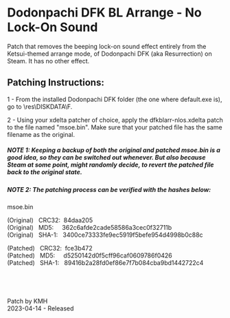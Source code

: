 # **Dodonpachi DFK BL Arrange - No Lock-On Sound**

Patch that removes the beeping lock-on sound effect entirely from the Ketsui-themed arrange mode, of Dodonpachi DFK (aka Resurrection) on Steam. It has no other effect.

## Patching Instructions:

1 - From the installed Dodonpachi DFK folder (the one where default.exe is), go to \res\DISKDATA\F\.

2 - Using your xdelta patcher of choice, apply the dfkblarr-nlos.xdelta patch to the file named "msoe.bin". Make sure that your patched file has the same filename as the original.

##### NOTE 1: Keeping a backup of both the original and patched msoe.bin is a good idea, so they can be switched out whenever. But also because Steam at some point, might randomly decide, to revert the patched file back to the original state.

##### NOTE 2: The patching process can be verified with the hashes below:
  
msoe.bin 

(Original) &nbsp; CRC32:&nbsp; 84daa205  
(Original) &nbsp; MD5:  &nbsp; &nbsp;   362c6afde2cade58586a3cec0f32711b  
(Original) &nbsp; SHA-1: &nbsp; 3400ce73333fe9ec5919f5befe954d4998b0c88c  
  
(Patched) &nbsp; CRC32:&nbsp; fce3b472  
(Patched) &nbsp; MD5:  &nbsp; &nbsp;   d5250142d0f5cff96caf0609786f0426  
(Patched) &nbsp;  SHA-1: &nbsp; 89416b2a28fd0ef86e7f7b084cba9bd1442722c4  

## &nbsp;

Patch by KMH  
2023-04-14 - Released
